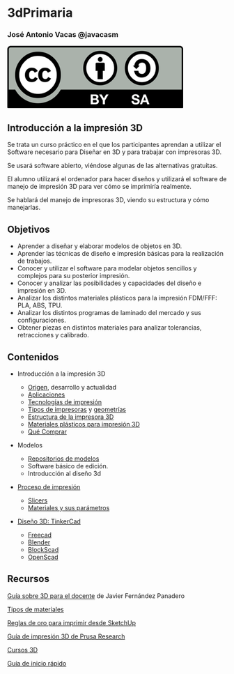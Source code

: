 # 3dPrimaria



### José Antonio Vacas @javacasm

![CCbySA](images/CCbySQ_88x31.png)

## Introducción a la impresión 3D

Se trata un curso práctico en el que los participantes aprendan a utilizar el Software necesario para Diseñar en 3D y para trabajar con impresoras 3D.

Se usará software abierto, viéndose algunas de las alternativas gratuitas.

El alumno utilizará el ordenador para hacer diseños y utilizará el software de manejo de impresión 3D para ver cómo se imprimiría realmente.

Se hablará del manejo de impresoras 3D, viendo su estructura y cómo manejarlas.

## Objetivos

* Aprender a diseñar y elaborar modelos de objetos en 3D.
* Aprender las técnicas de diseño e impresión básicas para la realización de trabajos.
* Conocer y utilizar el software para modelar objetos sencillos y complejos para su posterior impresión.
* Conocer y analizar las posibilidades y capacidades del diseño e impresión en 3D.
* Analizar los distintos materiales plásticos para la impresión FDM/FFF: PLA, ABS, TPU.
* Analizar los distintos programas de laminado del mercado y sus configuraciones.
* Obtener piezas en distintos materiales para analizar tolerancias, retracciones y calibrado.

## Contenidos

* Introducción a la impresión 3D
    * [Origen](./Historia.md.md), desarrollo y actualidad
    * [Aplicaciones](./Aplicaciones.md)
    * [Tecnologías de impresión](./Tecnologias.md)
    * [Tipos de impresoras](./Impresoras3D.md) y [geometrías](./Geometrias.md)
    * [Estructura de la impresora 3D](./impresora3D.md)
    * [Materiales plásticos para impresión 3D](./Filamentos.md)
    * [Qué Comprar](./ComprarImpresora3D.md)

* Modelos
    * [Repositorios de modelos](./repositorios.md)
    * Software básico de edición.
    * Introducción al diseño 3d     

* [Proceso de impresión](./ProcesoImpresion3D.md)
  * [Slicers](./Slicers.md)
  * [Materiales y sus parámetros](./Filamentos.md)

* [Diseño 3D: TinkerCad](./Tinkercad.md)
    * [Freecad](./Freecad.md)
    * [Blender](./Blender.md)
    * [BlockScad](./BlockScad.md)
    * [OpenScad](http://www.openscad.org/)




## Recursos

[Guía sobre 3D para el docente](https://lacienciaparatodos.files.wordpress.com/2017/10/impresic3b3n-3d-para-profesores-08-10-2017.pdf) de Javier Fernández Panadero

[Tipos de materiales](https://bitfab.io/es/materiales-de-impresion-3d-fdm/)

[Reglas de oro para imprimir desde SketchUp](https://www.iscarnet.com/2016/08/7-reglas-de-oro-para-la-impresion-3d-con-sketchup/)

[Guía de impresión 3D de Prusa Research](https://www.prusa3d.com/wp-content/uploads/basics-of-3D-printing.pdf)

[Cursos 3D](https://learn.techclass.courses/courses/take/3d-makers-academy-intro-ES/multimedia/7690419-capitulo-10-acabado-de-objetos-impresos-en-3d)

[Guía de inicio rápido](https://3dmakers.academy/docs/00-3DMA-Guia-del-instructor-v02.pdf)

